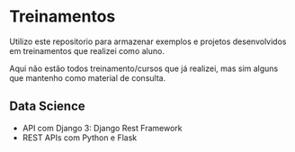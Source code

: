 # Treinamentos

<p> Utilizo este repositorio para armazenar exemplos e projetos desenvolvidos em treinamentos que realizei como aluno. </p>
<p> Aqui não estão todos treinamento/cursos que já realizei, mas sim alguns que mantenho como material de consulta. </p>

## Data Science

<ul>
<li>API com Django 3: Django Rest Framework</li>
<li>REST APIs com Python e Flask</li>


</ul>
